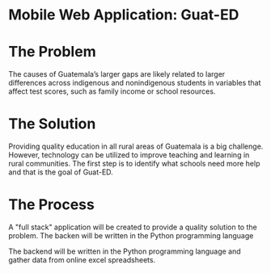 # Mobile Web Application: Guat-ED
# The Problem
The causes of Guatemala’s larger gaps are likely related to larger differences across indigenous and nonindigenous students in variables that affect test scores, such as family income or school resources.
# The Solution
Providing quality education in all rural areas of Guatemala is a big challenge.
However, technology can be utilized to improve teaching and learning in rural communities.
The first step is to identify what schools need more help and that is the goal of Guat-ED.
# The Process
A "full stack" application will be created to provide a quality solution to the problem. The backen will be written in the Python programming language

The backend will be written in the Python programming language and gather data from online excel spreadsheets. 
